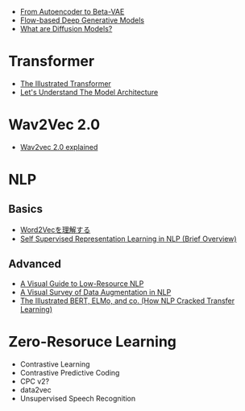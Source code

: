 - [From Autoencoder to Beta-VAE](https://lilianweng.github.io/posts/2018-08-12-vae/)
- [Flow-based Deep Generative Models](https://lilianweng.github.io/posts/2018-10-13-flow-models/)
- [What are Diffusion Models?](https://lilianweng.github.io/posts/2021-07-11-diffusion-models/)

# Transformer
- [The Illustrated Transformer](https://jalammar.github.io/illustrated-transformer/)
- [Let's Understand The Model Architecture](https://kikaben.com/transformers-encoder-decoder/)


# Wav2Vec 2.0
- [Wav2vec 2.0 explained](https://towardsdatascience.com/wav2vec-2-0-a-framework-for-self-supervised-learning-of-speech-representations-7d3728688cae#:~:text=Wav2Vec%202.0%20uses%20a%20self,required%20for%20getting%20satisfying%20results.)

# NLP 
## Basics
- [Word2Vecを理解する](https://qiita.com/g-k/items/69afa87c73654af49d36)
- [Self Supervised Representation Learning in NLP (Brief Overview)](https://amitness.com/2020/05/self-supervised-learning-nlp/)
## Advanced
- [A Visual Guide to Low-Resource NLP](https://towardsdatascience.com/a-visual-guide-to-low-resource-nlp-d7b4c7b1a4bc)
- [A Visual Survey of Data Augmentation in NLP](https://amitness.com/2020/05/data-augmentation-for-nlp/)
- [The Illustrated BERT, ELMo, and co. (How NLP Cracked Transfer Learning)](http://jalammar.github.io/illustrated-bert/)

# Zero-Resoruce Learning
- Contrastive Learning  
- Contrastive Predictive Coding  
- CPC v2?  
- data2vec  
- Unsupervised Speech Recognition
